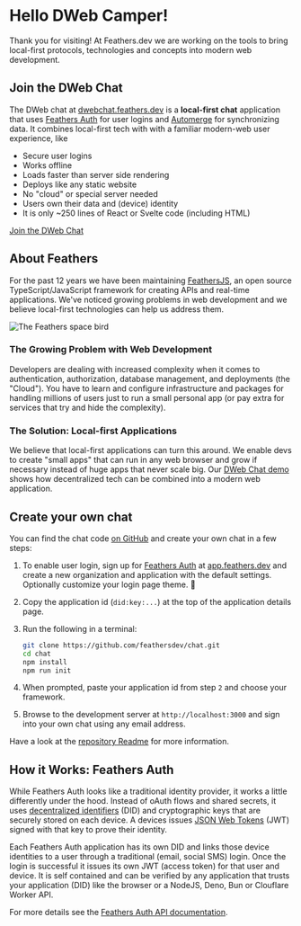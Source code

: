 # Hello DWeb Camper!

Thank you for visiting! At Feathers.dev we are working on the tools to bring local-first protocols, technologies and concepts into modern web development.

## Join the DWeb Chat

The DWeb chat at [dwebchat.feathers.dev](https://dwebchat.feathers.dev) is a **local-first chat** application that uses [Feathers Auth](./auth/index.md) for user logins and [Automerge](https://automerge.org) for synchronizing data. It combines local-first tech with with a familiar modern-web user experience, like

- Secure user logins
- Works offline
- Loads faster than server side rendering
- Deploys like any static website
- No "cloud" or special server needed
- Users own their data and (device) identity
- It is only ~250 lines of React or Svelte code (including HTML)

[Join the DWeb Chat](https://dwebchat.feathers.dev)

## About Feathers

For the past 12 years we have been maintaining [FeathersJS](https://feathersjs.com), an open source TypeScript/JavaScript framework for creating APIs and real-time applications. We've noticed growing problems in web development and we believe local-first technologies can help us address them.

![The Feathers space bird](/dweb-landing.png)

### The Growing Problem with Web Development

Developers are dealing with increased complexity when it comes to authentication, authorization, database management, and deployments (the "Cloud"). You have to learn and configure infrastructure and packages for handling millions of users just to run a small personal app (or pay extra for services that try and hide the complexity).

### The Solution: Local-first Applications

We believe that local-first applications can turn this around. We enable devs to create "small apps" that can run in any web browser and grow if necessary instead of huge apps that never scale big. Our [DWeb Chat demo](https://dwebchat.feathers.dev) shows how decentralized tech can be combined into a modern web application.

## Create your own chat

You can find the chat code [on GitHub](https://github.com/feathersdev/chat/) and create your own chat in a few steps:

1. To enable user login, sign up for [Feathers Auth](https://feathers.dev/auth/) at [app.feathers.dev](https://app.feathers.dev) and create a new organization and application with the default settings. Optionally customize your login page theme. 🤩
2. Copy the application id (`did:key:...`) at the top of the application details page.
3. Run the following in a terminal:

   ```sh
   git clone https://github.com/feathersdev/chat.git
   cd chat
   npm install
   npm run init
   ```

4. When prompted, paste your application id from step `2` and choose your framework.
5. Browse to the development server at `http://localhost:3000` and sign into your own chat using any email address.

Have a look at the [repository Readme](https://github.com/feathersdev/chat/) for more information.

## How it Works: Feathers Auth

While Feathers Auth looks like a traditional identity provider, it works a little differently under the hood. Instead of oAuth flows and shared secrets, it uses [decentralized identifiers](https://en.wikipedia.org/wiki/Decentralized_identifier) (DID) and cryptographic keys that are securely stored on each device. A devices issues [JSON Web Tokens](https://jwt.io/) (JWT) signed with that key to prove their identity.

Each Feathers Auth application has its own DID and links those device identities to a user through a traditional (email, social SMS) login. Once the login is successful it issues its own JWT (access token) for that user and device. It is self contained and can be verified by any application that trusts your application (DID) like the browser or a NodeJS, Deno, Bun or Clouflare Worker API.

For more details see the [Feathers Auth API documentation](./auth/index.md).
